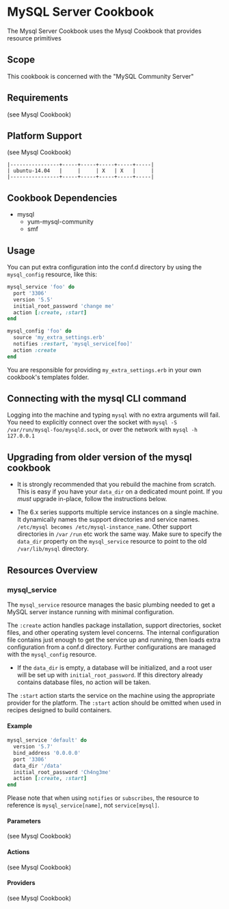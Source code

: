 MySQL Server Cookbook
=====================

The Mysql Server Cookbook uses the Mysql Cookbook that provides resource primitives

Scope
-----
This cookbook is concerned with the "MySQL Community Server"

Requirements
------------
(see Mysql Cookbook)

Platform Support
----------------
(see Mysql Cookbook)

```
|----------------+-----+-----+-----+-----+-----|
| ubuntu-14.04   |     |     | X   | X   |     |
|----------------+-----+-----+-----+-----+-----|
```

Cookbook Dependencies
------------
- mysql
	- yum-mysql-community
	- smf

Usage
-----

You can put extra configuration into the conf.d directory by using the
`mysql_config` resource, like this:

```ruby
mysql_service 'foo' do
  port '3306'
  version '5.5'
  initial_root_password 'change me'
  action [:create, :start]
end

mysql_config 'foo' do
  source 'my_extra_settings.erb'
  notifies :restart, 'mysql_service[foo]'
  action :create
end
```

You are responsible for providing `my_extra_settings.erb` in your own
cookbook's templates folder.

Connecting with the mysql CLI command
-------------------------------------
Logging into the machine and typing `mysql` with no extra arguments
will fail. You need to explicitly connect over the socket with `mysql
-S /var/run/mysql-foo/mysqld.sock`, or over the network with `mysql -h
127.0.0.1`

Upgrading from older version of the mysql cookbook
--------------------------------------------------
- It is strongly recommended that you rebuild the machine from
  scratch. This is easy if you have your `data_dir` on a dedicated
  mount point. If you *must* upgrade in-place, follow the instructions
  below.

- The 6.x series supports multiple service instances on a single
  machine. It dynamically names the support directories and service
  names. `/etc/mysql becomes /etc/mysql-instance_name`. Other support
  directories in `/var` `/run` etc work the same way. Make sure to
  specify the `data_dir` property on the `mysql_service` resource to
  point to the old `/var/lib/mysql` directory.

Resources Overview
------------------
### mysql_service

The `mysql_service` resource manages the basic plumbing needed to get a
MySQL server instance running with minimal configuration.

The `:create` action handles package installation, support
directories, socket files, and other operating system level concerns.
The internal configuration file contains just enough to get the
service up and running, then loads extra configuration from a conf.d
directory. Further configurations are managed with the `mysql_config` resource.

- If the `data_dir` is empty, a database will be initialized, and a
root user will be set up with `initial_root_password`. If this
directory already contains database files, no action will be taken.

The `:start` action starts the service on the machine using the
appropriate provider for the platform. The `:start` action should be
omitted when used in recipes designed to build containers.

#### Example
```ruby
mysql_service 'default' do
  version '5.7'
  bind_address '0.0.0.0'
  port '3306'
  data_dir '/data'
  initial_root_password 'Ch4ng3me'
  action [:create, :start]
end
```

Please note that when using `notifies` or `subscribes`, the resource
to reference is `mysql_service[name]`, not `service[mysql]`.

#### Parameters
(see Mysql Cookbook)

#### Actions
(see Mysql Cookbook)

#### Providers
(see Mysql Cookbook)
